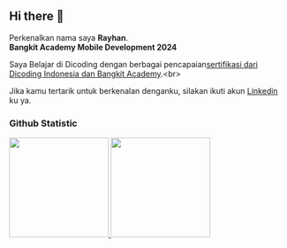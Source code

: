 ## Hi there 👋

Perkenalkan nama saya **Rayhan**.<br>
**Bangkit Academy Mobile Development 2024**<br>

Saya Belajar di Dicoding dengan berbagai pencapaian[sertifikasi dari Dicoding Indonesia dan Bangkit Academy]([https://www.coursera.org/account/accomplishments/specialization/CLKJD8XBXJ3M](https://drive.google.com/drive/folders/1F9zQETSrU6QmiuYAxFb7qI_4mdQ7n7uh?hl=id)).<br>

Jika kamu tertarik untuk berkenalan denganku, silakan ikuti akun [Linkedin](https://www.linkedin.com/in/rayhan-ray-022933244/) ku ya.

### Github Statistic
<p align="left">
<a href="https://github.com/rayhan204">
  <img height="180em" src="https://github-readme-stats-eight-theta.vercel.app/api?username=rayhan204&show_icons=true&theme=algolia&include_all_commits=true&count_private=true"/>
  <img height="180em" src="https://github-readme-stats-eight-theta.vercel.app/api/top-langs/?username=rayhan204&layout=compact&layout=compact&theme=algolia"/>
</a>
</p>
<!--
**rayhan204/rayhan204** is a ✨ _special_ ✨ repository because its `README.md` (this file) appears on your GitHub profile.

Here are some ideas to get you started:

- 🔭 I’m currently working on ...
- 🌱 I’m currently learning ...
- 👯 I’m looking to collaborate on ...
- 🤔 I’m looking for help with ...
- 💬 Ask me about ...
- 📫 How to reach me: ...
- 😄 Pronouns: ...
- ⚡ Fun fact: ...
-->
